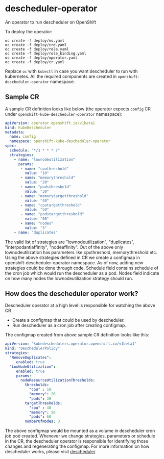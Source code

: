 # descheduler-operator
An operator to run descheduler on OpenShift

To deploy the operator:

```
oc create -f deploy/ns.yaml
oc create -f deploy/crd.yaml
oc create -f deploy/role.yaml
oc create -f deploy/role_binding.yaml
oc create -f deploy/operator.yaml
oc create -f deploy/cr.yaml
```

Replace `oc` with `kubectl` in case you want descheduler to run with kubernetes. All the required components are created in `openshift-descheduler-operator` namespace.

## Sample CR

A sample CR definition looks like below (the operator expects `config` CR under `openshift-kube-descheduler-operator` namespace):

```yaml
apiVersion: operator.openshift.io/v1beta1
kind: KubeDescheduler
metadata:
  name: config
  namespace: openshift-kube-descheduler-operator
spec:
  schedule: "*/1 * * * ?"
  strategies:
    - name: "lownodeutilization"
      params:
       - name: "cputhreshold"
         value: "10"
       - name: "memorythreshold"
         value: "20"
       - name: "podsthreshold"
         value: "30"
       - name: "memorytargetthreshold"
         value: "40"
       - name: "cputargetthreshold"
         value: "50"
       - name: "podstargetthreshold"
         value: "60"
       - name: "nodes"
         value: "3"
    - name: "duplicates"
```
The valid list of strategies are "lownodeutilization", "duplicates", "interpodantiaffinity", "nodeaffinity". Out of the above only lownodeutilization has parameters like cputhreshold, memorythreshold etc. Using the above strategies defined in CR we create a configmap in openshift-descheduler-operator namespace. As of now, adding new strategies could be done through code. Schedule field contains schedule of the cron job which would run the descheduler as a pod. Nodes field indicate on how many nodes the lownodeutilization strategy should run.

## How does the descheduler operator work?

Descheduler operator at a high level is responsible for watching the above CR
- Create a configmap that could be used by descheduler.
- Run descheduler as a cron job after creating configmap.

The configmap created from above sample CR definition looks like this:

```yaml
apiVersion: "kubedeschedulers.operator.openshift.io/v1beta1"
kind: "DeschedulerPolicy"
strategies:
  "RemoveDuplicates":
     enabled: true
  "LowNodeUtilization":
     enabled: true
     params:
       nodeResourceUtilizationThresholds:
         thresholds:
           "cpu" : 10
           "memory": 20
           "pods": 30
         targetThresholds:
           "cpu" : 40
           "memory": 50
           "pods": 60
         numberOfNodes: 3
```

The above configmap would be mounted as a volume in descheduler cron job pod created. Whenever we change strategies, parameters or schedule in the CR, the descheduler operator is responsible for identifying those changes and regenerating the configmap. For more information on how descheduler works, please visit [descheduler](https://docs.openshift.com/container-platform/3.11/admin_guide/scheduling/descheduler.html)
